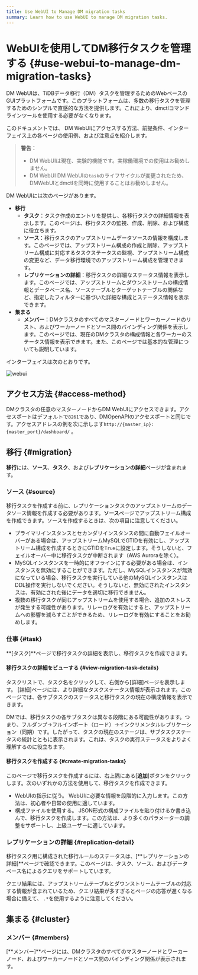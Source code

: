 ```yaml
---
title: Use WebUI to Manage DM migration tasks
summary: Learn how to use WebUI to manage DM migration tasks.
---
```


# WebUIを使用してDM移行タスクを管理する {#use-webui-to-manage-dm-migration-tasks}

DM WebUIは、TiDBデータ移行（DM）タスクを管理するためのWebベースのGUIプラットフォームです。このプラットフォームは、多数の移行タスクを管理するためのシンプルで直感的な方法を提供します。これにより、dmctlコマンドラインツールを使用する必要がなくなります。

このドキュメントでは、 DM WebUIにアクセスする方法、前提条件、インターフェイス上の各ページの使用例、および注意点を紹介します。

> **警告：**
>
> -   DM WebUIは現在、実験的機能です。実稼働環境での使用はお勧めしません。
> -   DM WebUI DM WebUIの`task`のライフサイクルが変更されたため、DMWebUIとdmctlを同時に使用することはお勧めしません。

DM WebUIには次のページがあります。

-   **移行**
    -   **タスク**：タスク作成のエントリを提供し、各移行タスクの詳細情報を表示します。このページは、移行タスクの監視、作成、削除、および構成に役立ちます。
    -   **ソース**：移行タスクのアップストリームデータソースの情報を構成します。このページでは、アップストリーム構成の作成と削除、アップストリーム構成に対応するタスクステータスの監視、アップストリーム構成の変更など、データ移行環境でのアップストリーム構成を管理できます。
    -   **レプリケーションの詳細**：移行タスクの詳細なステータス情報を表示します。このページでは、アップストリームとダウンストリームの構成情報とデータベース名、ソーステーブルとターゲットテーブルの関係など、指定したフィルターに基づいた詳細な構成とステータス情報を表示できます。
-   **集まる**
    -   **メンバー**：DMクラスタのすべてのマスターノードとワーカーノードのリスト、およびワーカーノードとソース間のバインディング関係を表示します。このページでは、現在のDMクラスタの構成情報と各ワーカーのステータス情報を表示できます。また、このページでは基本的な管理についても説明しています。

インターフェイスは次のとおりです。

![webui](https://download.pingcap.com/images/docs/dm/dm-webui-preview-en.png)

## アクセス方法 {#access-method}

DMクラスタの任意のマスターノードからDM WebUIにアクセスできます。アクセスポートはデフォルトで`8261`であり、DMOpenAPIのアクセスポートと同じです。アクセスアドレスの例を次に示します`http://{master_ip}:{master_port}/dashboard/` 。

## 移行 {#migration}

**移行**には、<strong>ソース</strong>、<strong>タスク</strong>、および<strong>レプリケーションの詳細</strong>ページが含まれます。

### ソース {#source}

移行タスクを作成する前に、レプリケーションタスクのアップストリームのデータソース情報を作成する必要があります。**ソース**ページでアップストリーム構成を作成できます。ソースを作成するときは、次の項目に注意してください。

-   プライマリインスタンスとセカンダリインスタンスの間に自動フェイルオーバーがある場合は、アップストリームMySQLでGTIDを有効にし、アップストリーム構成を作成するときにGTIDを`True`に設定します。そうしないと、フェイルオーバー中に移行タスクが中断されます（AWS Auroraを除く）。
-   MySQLインスタンスを一時的にオフラインにする必要がある場合は、インスタンスを無効にすることができます。ただし、MySQLインスタンスが無効になっている場合、移行タスクを実行している他のMySQLインスタンスはDDL操作を実行しないでください。そうしないと、無効にされたインスタンスは、有効にされた後にデータを適切に移行できません。
-   複数の移行タスクが同じアップストリームを使用する場合、追加のストレスが発生する可能性があります。リレーログを有効にすると、アップストリームへの影響を減らすことができるため、リレーログを有効にすることをお勧めします。

### 仕事 {#task}

**[タスク]**ページで移行タスクの詳細を表示し、移行タスクを作成できます。

#### 移行タスクの詳細をビューする {#view-migration-task-details}

タスクリストで、タスク名をクリックして、右側から[詳細]ページを表示します。 [詳細]ページには、より詳細なタスクステータス情報が表示されます。このページでは、各サブタスクのステータスと移行タスクの現在の構成情報を表示できます。

DMでは、移行タスクの各サブタスクは異なる段階にある可能性があります。つまり、フルダンプ-&gt;フルインポート（ロード）-&gt;インクリメンタルレプリケーション（同期）です。したがって、タスクの現在のステージは、サブタスクステータスの統計とともに表示されます。これは、タスクの実行ステータスをよりよく理解するのに役立ちます。

#### 移行タスクを作成する {#create-migration-tasks}

このページで移行タスクを作成するには、右上隅にある[**追加**]ボタンをクリックします。次のいずれかの方法を使用して、移行タスクを作成できます。

-   WebUIの指示に従う。 WebUIに必要な情報を段階的に入力します。この方法は、初心者や日常の使用に適しています。
-   構成ファイルを使用する。 JSON形式の構成ファイルを貼り付けるか書き込んで、移行タスクを作成します。この方法は、より多くのパラメーターの調整をサポートし、上級ユーザーに適しています。

### レプリケーションの詳細 {#replication-detail}

移行タスク用に構成された移行ルールのステータスは、[**レプリケーションの詳細]**ページで確認できます。このページは、タスク、ソース、およびデータベース名によるクエリをサポートしています。

クエリ結果には、アップストリームテーブルとダウンストリームテーブルの対応する情報が含まれているため、クエリ結果が多すぎるとページの応答が遅くなる場合に備えて、 `.*`を使用するように注意してください。

## 集まる {#cluster}

### メンバー {#members}

[**メンバー]**ページには、DMクラスタのすべてのマスターノードとワーカーノード、およびワーカーノードとソース間のバインディング関係が表示されます。
